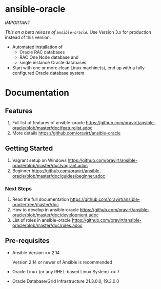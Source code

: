 # ansible-oracle


_IMPORTANT_

*This an a beta release of `ansible-oracle`.* Use Version 3.x for production instead of this version.


* Automated installation of
   * Oracle RAC databases
   * RAC One Node database and
   * single instance Oracle databases
* Start with one or more clean Linux machine(s), end up with a fully configured Oracle database system

# Documentation

## Features
1. Full list of features of ansible-oracle <https://github.com/oravirt/ansible-oracle/blob/master/doc/featurelist.adoc>
1. More details <https://github.com/oravirt/ansible-oracle>


## Getting Started
1. Vagrant setup on Windows <https://github.com/oravirt/ansible-oracle/blob/master/doc/vagrant.adoc>
1. Beginner <https://github.com/oravirt/ansible-oracle/blob/master/doc/guides/beginner.adoc>

### Next Steps
1. Read the full documentation <https://github.com/oravirt/ansible-oracle/tree/master/doc>
1. How to develop in ansible-oracle <https://github.com/oravirt/ansible-oracle/blob/master/doc/development.adoc>
1. List of roles in ansible-oracle <https://github.com/oravirt/ansible-oracle/blob/master/doc/roles.adoc>


## Pre-requisites

* Ansible Version >= 2.14

  Version 2.14 or newer of Ansible is recommended
* Oracle Linux (or any RHEL-based Linux System) >= 7
* Oracle Database/Grid Infrastructure 21.3.0.0, 19.3.0.0
